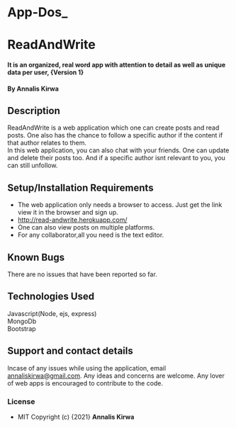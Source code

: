 # App-Dos_


# ReadAndWrite
#### It is an organized, real word app with attention to detail as well as unique data per user, {Version 1}
#### By **Annalis Kirwa**
## Description
ReadAndWrite is a web application which one can create posts and read posts. One also has the chance to follow a specific author if the content if that author relates to them.  
In this web application, you can also chat with your friends. One can update and delete their posts too. And if a specific author isnt relevant to you, you can still unfollow. 
## Setup/Installation Requirements
* The web application only needs a browser to access. Just get the link view it in the browser and sign up.   
* http://read-andwrite.herokuapp.com/
* One can also view posts on multiple platforms.  
* For any collaborator,all you need is the text editor.
## Known Bugs
There are no issues that have been reported so far.
## Technologies Used
Javascript(Node, ejs, express)  
MongoDb  
Bootstrap  
## Support and contact details
Incase of any issues while using the application, email annaliskirwa@gmail.com. Any ideas and concerns are welcome.
Any lover of web apps is encouraged to contribute to the code.
### License
*  MIT
Copyright (c) {2021} **Annalis Kirwa**
